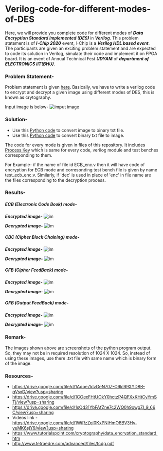 # Verilog-code-for-different-modes-of-DES

Here, we will provide you complete code for different modes of ***Data Encryption Standard implemented (DES)*** in ***Verilog***.
This problem statement is of ***I-Chip 2020*** event, I-Chip is a ***Verilog HDL based event***. The participants are given an exciting problem statement and are expected to code its solution in Verilog, simulate their code and implement it on FPGA board. It is an event of Annual Technical Fest ***UDYAM*** of ***department of ELECTRONICS IIT(BHU)***.

### Problem Statement-

Problem statement is given [here](https://github.com/ujjawalece/Verolg-code-for-different-modes-of-DES/blob/main/I-Chip.pdf). Basically, we have to write a verilog code to encrypt and decrypt a given image using different modes of DES, this is known as crytography.

Input image is below-
![imput image](https://github.com/ujjawalece/Verolg-code-for-different-modes-of-DES/blob/main/Input%20Image.jpg)

### Solution-

* Use this [Python code](https://github.com/ujjawalece/Verolg-code-for-different-modes-of-DES/blob/main/img_to_bin.py) to convert image to binary txt file. 
* Use this [Python code](https://github.com/ujjawalece/Verolg-code-for-different-modes-of-DES/blob/main/bin_to_img.py) to convert binary txt file to image.


The code for every mode is given in files of this repository. It includes [Process Key](https://github.com/ujjawalece/Verolg-code-for-different-modes-of-DES/blob/main/ProcessKey.v) which is same for every code, verilog module and test benches corresponding to them.

For Example- if the name of file id ECB_enc.v then it will have code of encryption for ECB mode and corresonding test bench file is given by name test_ecb_enc.v. Similarly, if 'dec' is used in place of 'enc' in file name are the files corresponding to the decryption process.

### Results-

##### ECB (Electronic Code Book) mode-

***Encrypted image-***
![im](https://github.com/ujjawalece/Verolg-code-for-different-modes-of-DES/blob/main/ecb_enc.png)

***Decrypted image-***
![im](https://github.com/ujjawalece/Verolg-code-for-different-modes-of-DES/blob/main/ecb_dec.png)

##### CBC (Cipher Block Chaining) mode-

***Encrypted image-***
![im](https://github.com/ujjawalece/Verolg-code-for-different-modes-of-DES/blob/main/cbc_enc.png)

***Decrypted image-***
![im](https://github.com/ujjawalece/Verolg-code-for-different-modes-of-DES/blob/main/cbc_dec.png)

##### CFB (Cipher FeedBack) mode-

***Encrypted image-***
![im](https://github.com/ujjawalece/Verolg-code-for-different-modes-of-DES/blob/main/cfb_enc.png)

***Decrypted image-***
![im](https://github.com/ujjawalece/Verolg-code-for-different-modes-of-DES/blob/main/cfb_dec.png)

##### OFB (Output FeedBack) mode-

***Encrypted image-***
![im](https://github.com/ujjawalece/Verolg-code-for-different-modes-of-DES/blob/main/ofb_enc.png)

***Decrypted image-***
![im](https://github.com/ujjawalece/Verolg-code-for-different-modes-of-DES/blob/main/ofb_dec.png)


### Remark-
The images shown above are screenshots of the python program output. So, they may not be in required resolution of 1024 X 1024. So, instead of using these images, use there .txt file with same name which is binary form of the image.



### Resources-

* https://drive.google.com/file/d/1AdoeZklvGeN70Z-C6klR9XYD8B-qVsxD/view?usp=sharing
* https://drive.google.com/file/d/1COexFHtUOkY0hctzP4QFXxKHtCyYmSTj/view?usp=sharing
* https://drive.google.com/file/d/1sOd31YbFAfZne7c2WQ0h9owgZI_9_66C/view?usp=sharing
* Videos link - https://drive.google.com/file/d/1WiRzZqI0KxPNIHmO8BV3Hv-yuMK6sjY9/view?usp=sharing
* https://www.tutorialspoint.com/cryptography/data_encryption_standard.htm
* http://www.tetraedre.com/advanced/files/tcdg.pdf
